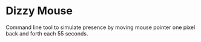 # Dizzy Mouse
Command line tool to simulate presence by moving mouse pointer one pixel back and forth each 55 seconds.
